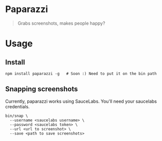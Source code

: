 # Paparazzi

> Grabs screenshots, makes people happy?

# Usage

## Install

    npm install paparazzi -g   # Soon :) Need to put it on the bin path 

## Snapping screenshots

Currently, paparazzi works using SauceLabs. You'll need your saucelabs credentials.

    bin/snap \
      --username <saucelabs username> \
      --password <saucelabs token> \
      --url <url to screenshot> \
      --save <path to save screenshots>
